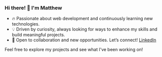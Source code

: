 ### Hi there! 👋 I'm Matthew

- 🔥 Passionate about web development and continuously learning new technologies.
- 💡 Driven by curiosity, always looking for ways to enhance my skills and build meaningful projects.
- 🤝 Open to collaboration and new opportunities. Let’s connect! [LinkedIn](https://www.linkedin.com/in/matthew-neufeld-6027bb1b1/?originalSubdomain=ca)

Feel free to explore my projects and see what I've been working on!
